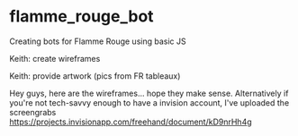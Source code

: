 # flamme_rouge_bot
Creating bots for Flamme Rouge using basic JS

Keith: create wireframes

Keith: provide artwork (pics from FR tableaux)

Hey guys, here are the wireframes... hope they make sense. Alternatively if you're not tech-savvy enough to have a invision account, I've uploaded the screengrabs
https://projects.invisionapp.com/freehand/document/kD9nrHh4g


